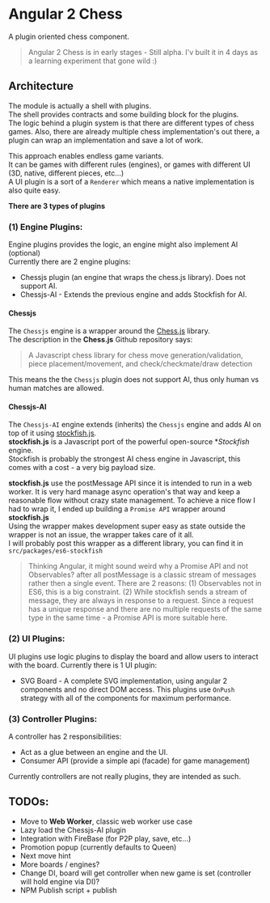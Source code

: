 # Angular 2 Chess

A plugin oriented chess component.  

> Angular 2 Chess is in early stages - Still alpha.
> I'v built it in 4 days as a learning experiment that gone wild :)

## Architecture
The module is actually a shell with plugins.  
The shell provides contracts and some building block for the plugins.  
The logic behind a plugin system is that there are different types of chess games. Also, there are already multiple chess implementation's out there, a plugin can wrap an implementation and save a lot of work.  

This approach enables endless game variants.  
It can be games with different rules (engines), or games with different UI (3D, native, different pieces, etc...)  
A UI plugin is a sort of a `Renderer` which means a native implementation is also quite easy.  
 
**There are 3 types of plugins**

### (1) Engine Plugins:
Engine plugins provides the logic, an engine might also implement AI (optional)  
Currently there are 2 engine plugins:  
 
  * Chessjs plugin (an engine that wraps the chess.js library). Does not support AI.
  * Chessjs-AI - Extends the previous engine and adds Stockfish for AI.

#### Chessjs
The `Chessjs` engine is a wrapper around the [Chess.js](https://github.com/jhlywa/chess.js) library.  
The description in the **Chess.js** Github repository says:  
> A Javascript chess library for chess move generation/validation, piece placement/movement, and check/checkmate/draw detection

This means the the `Chessjs` plugin does not support AI, thus only human vs human matches are allowed.

#### Chessjs-AI
The `Chessjs-AI` engine extends (inherits) the `Chessjs` engine and adds AI on top of it using [stockfish.js](https://github.com/nmrugg/stockfish.js).  
**stockfish.js** is a Javascript port of the powerful open-source **Stockfish* engine.  
Stockfish is probably the strongest AI chess engine in Javascript, this comes with a cost - a very big payload size.

**stockfish.js** use the postMessage API since it is intended to run in a web worker.
It is very hard manage async operation's that way and keep a reasonable flow without crazy state management.
To achieve a nice flow I had to wrap it, I ended up building a `Promise API` wrapper around **stockfish.js**  
Using the wrapper makes development super easy as state outside the wrapper is not an issue, the wrapper takes care of it all.  
I will probably post this wrapper as a different library, you can find it in `src/packages/es6-stockfish`

> Thinking Angular, it might sound weird why a Promise API and not Observables? after all postMessage is a classic stream of messages rather then a single event.
There are 2 reasons: (1) Observables not in ES6, this is a big constraint. (2) While stockfish sends a stream of message, they are always in response to a request.
Since a request has a unique response and there are no multiple requests of the same type in the same time - a Promise API is more suitable here.



### (2) UI Plugins:
UI plugins use logic plugins to display the board and allow users to interact with the board.
Currently there is 1 UI plugin:

  * SVG Board - A complete SVG implementation, using angular 2 components and no direct DOM access.
  This plugins use `OnPush` strategy with all of the components for maximum performance.
  
### (3) Controller Plugins:
A controller has 2 responsibilities:

  * Act as a glue between an engine and the UI.
  * Consumer API (provide a simple api (facade) for game management)

Currently controllers are not really plugins, they are intended as such.



## TODOs:

 * Move to **Web Worker**, classic web worker use case
 * Lazy load the Chessjs-AI plugin
 * Integration with FireBase (for P2P play, save, etc...)
 * Promotion popup (currently defaults to Queen)
 * Next move hint
 * More boards / engines?
 * Change DI, board will get controller when new game is set (controller will hold engine via DI)?
 * NPM Publish script + publish